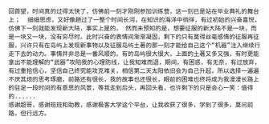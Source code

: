     回首望，时间真的过得太快了，仿佛前一刻才刚刚参加训练营，这一刻已是站在毕业典礼的舞台上；  细细思虑，又好像趟过了一整个时间长河，在知识的海洋中徜徉，有过初始的兴奋喜悦，仿佛下一刻就能发现新大陆，事实上是的， 然而未预知的是，想要征服的新大陆不是一块，而是一块又一块，没有穷尽时。此时兴奋的表情间渐渐凝固，剩下的只有莫得丝毫感情的征服再征服，兴许只有在岛屿上发现新事物以及征服岛屿土著的那一刻才能给自己这个“机器”注入继续行走下去的动力。事情并非总是一番风顺的，有的岛屿很大很大，上面的土著又多又强，有时更能拿出不能理解的“武器”攻陷我的心理防线，让我知难而退，期间，有困惑，有无奈，有过放弃，有过重拾信心，坚信自己终究能攻克难关，相信第二天太阳依旧会为自己升起，所以选择一遍遍不厌其烦的思考琢磨，前路还有很长，我的故事也还很长，眼前的困难也终将成为我漫漫长路上的驻足一段时间的有意思的风景，等我走到后头，再回头看，也许剩下的只是会心一笑：值得的......
    感谢超哥，感谢班班和助教，感谢极客大学这个平台，让我收获了很多，学到了很多，莫问前路，但行远方。